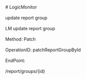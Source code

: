 <br>#     LogicMonitor</br>
<br>update report group</br>
<br>LM update report group</br>
<br>Method: Patch</br>
<br>OperationID: patchReportGroupById</br>
<br>EndPoint:</br>
<br>/report/groups/{id}</br>
